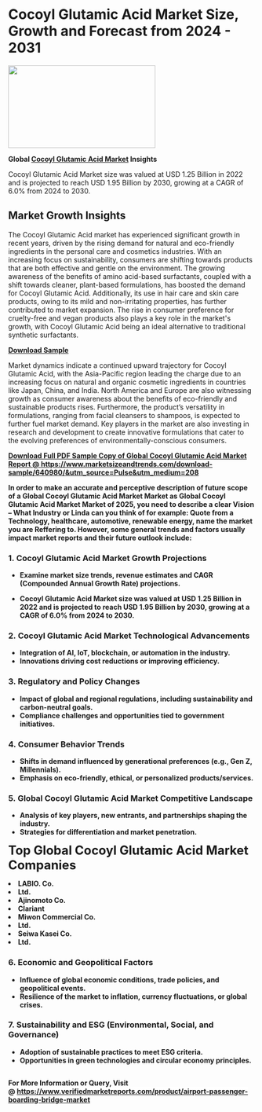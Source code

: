 <H1>Cocoyl Glutamic Acid Market Size, Growth and Forecast from 2024 - 2031</H1><img class="aligncenter size-medium wp-image-584254" src="https://thirdeyenews.in/wp-content/uploads/2024/09/Global-Market-Research-300x168.jpeg" alt="" width="300" height="168" /><p><strong>Global&nbsp;<a href="https://www.marketsizeandtrends.com/download-sample/640980/&amp;utm_source=Pulse&amp;utm_medium=208">Cocoyl Glutamic Acid Market</a> Insights</strong></p><p>Cocoyl Glutamic Acid Market size was valued at USD 1.25 Billion in 2022 and is projected to reach USD 1.95 Billion by 2030, growing at a CAGR of 6.0% from 2024 to 2030.</p><p><h2>Market Growth Insights</h2> <p>The Cocoyl Glutamic Acid market has experienced significant growth in recent years, driven by the rising demand for natural and eco-friendly ingredients in the personal care and cosmetics industries. With an increasing focus on sustainability, consumers are shifting towards products that are both effective and gentle on the environment. The growing awareness of the benefits of amino acid-based surfactants, coupled with a shift towards cleaner, plant-based formulations, has boosted the demand for Cocoyl Glutamic Acid. Additionally, its use in hair care and skin care products, owing to its mild and non-irritating properties, has further contributed to market expansion. The rise in consumer preference for cruelty-free and vegan products also plays a key role in the market's growth, with Cocoyl Glutamic Acid being an ideal alternative to traditional synthetic surfactants.</p> <p><strong><a href="#">Download Sample</a></strong></p> <p>Market dynamics indicate a continued upward trajectory for Cocoyl Glutamic Acid, with the Asia-Pacific region leading the charge due to an increasing focus on natural and organic cosmetic ingredients in countries like Japan, China, and India. North America and Europe are also witnessing growth as consumer awareness about the benefits of eco-friendly and sustainable products rises. Furthermore, the product’s versatility in formulations, ranging from facial cleansers to shampoos, is expected to further fuel market demand. Key players in the market are also investing in research and development to create innovative formulations that cater to the evolving preferences of environmentally-conscious consumers.</p> <p><strong><a href="#"></p><p><span class=""><strong>Download Full PDF Sample Copy of Global Cocoyl Glutamic Acid Market Report</strong> @ <a href="https://www.marketsizeandtrends.com/download-sample/640980/&amp;utm_source=Pulse&amp;utm_medium=208" target="_blank">https://www.marketsizeandtrends.com/download-sample/640980/&amp;utm_source=Pulse&amp;utm_medium=208</a></span></p><p>In order to make an accurate and perceptive description of future scope of a Global&nbsp;Cocoyl Glutamic Acid Market Market as Global&nbsp;Cocoyl Glutamic Acid Market Market of 2025, you need to describe a clear Vision &ndash; What Industry or Linda can you think of for example: Quote from a Technology, healthcare, automotive, renewable energy, name the market you are Reffering to. However, some general trends and factors usually impact market reports and their future outlook include:</p><h3>1.&nbsp;<strong>Cocoyl Glutamic Acid Market Growth Projections</strong></h3><ul><li>Examine market size trends, revenue estimates and CAGR (Compounded Annual Growth Rate) projections.</li><li><p>Cocoyl Glutamic Acid Market size was valued at USD 1.25 Billion in 2022 and is projected to reach USD 1.95 Billion by 2030, growing at a CAGR of 6.0% from 2024 to 2030.</p></li></ul><h3>2.&nbsp;<strong>Cocoyl Glutamic Acid Market Technological Advancements</strong></h3><ul><li>Integration of AI, IoT, blockchain, or automation in the industry.</li><li>Innovations driving cost reductions or improving efficiency.</li></ul><h3>3.&nbsp;<strong>Regulatory and Policy Changes</strong></h3><ul><li>Impact of global and regional regulations, including sustainability and carbon-neutral goals.</li><li>Compliance challenges and opportunities tied to government initiatives.</li></ul><h3>4.&nbsp;<strong>Consumer Behavior Trends</strong></h3><ul><li>Shifts in demand influenced by generational preferences (e.g., Gen Z, Millennials).</li><li>Emphasis on eco-friendly, ethical, or personalized products/services.</li></ul><h3>5.&nbsp;<strong>Global Cocoyl Glutamic Acid Market Competitive Landscape</strong></h3><ul><li>Analysis of key players, new entrants, and partnerships shaping the industry.</li><li>Strategies for differentiation and market penetration.</li></ul><p data-pm-slice="1 1 []"><span style="color: inherit; font-family: inherit; font-size: 25px;">Top Global Cocoyl Glutamic Acid Market Companies</span></p><div class="" data-test-id=""><p><li>LABIO. Co.</li><li> Ltd.</li><li> Ajinomoto Co.</li><li> Clariant</li><li> Miwon Commercial Co.</li><li> Ltd.</li><li> Seiwa Kasei Co.</li><li> Ltd.</li></p></div><h3>6.&nbsp;<strong>Economic and Geopolitical Factors</strong></h3><ul><li>Influence of global economic conditions, trade policies, and geopolitical events.</li><li>Resilience of the market to inflation, currency fluctuations, or global crises.</li></ul><h3>7.&nbsp;<strong>Sustainability and ESG (Environmental, Social, and Governance)</strong></h3><ul><li>Adoption of sustainable practices to meet ESG criteria.</li><li>Opportunities in green technologies and circular economy principles.</li></ul><h2><strong style="font-size: 14px;">For More Information or Query, Visit @&nbsp;</strong><a style="background-color: #ffffff; font-size: 14px;" href="https://www.marketsizeandtrends.com/report/cocoyl-glutamic-acid-market/" target="_blank">https://www.verifiedmarketreports.com/product/airport-passenger-boarding-bridge-market</a></h2>
